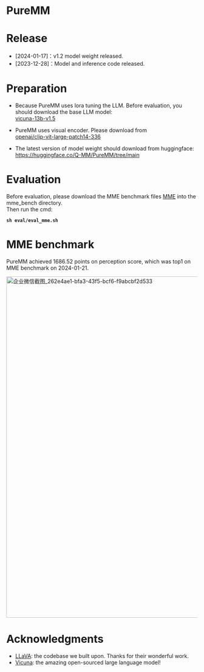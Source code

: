 # PureMM


# Release
* [2024-01-17]：v1.2 model weight released.  
* [2023-12-28]：Model and inference code released.  


# Preparation
* Because PureMM uses lora tuning the LLM. Before evaluation, you should download the base LLM model:<br>
[vicuna-13b-v1.5](https://huggingface.co/lmsys/vicuna-13b-v1.5) <br>
* PureMM uses visual encoder. Please download from<br>
[openai/clip-vit-large-patch14-336](https://huggingface.co/openai/clip-vit-large-patch14-336)

* The latest version of model weight should download from huggingface:
https://huggingface.co/Q-MM/PureMM/tree/main


# Evaluation
Before evaluation, please download the MME benchmark files [MME](https://github.com/BradyFU/Awesome-Multimodal-Large-Language-Models/tree/Evaluation) into the mme_bench directory. <br>
Then run the cmd: <br>

**`sh eval/eval_mme.sh`**

# MME benchmark
PureMM achieved 1686.52 points on perception score, which was top1 on MME benchmark on 2024-01-21. <br>

<img width="897" alt="企业微信截图_262e4ae1-bfa3-43f5-bcf6-f9abcbf2d533" src="https://github.com/Q-MM/PureMM/assets/14832463/3a1cca00-5365-4242-8352-2b6a49c32ed9">



# Acknowledgments
* [LLaVA](https://github.com/haotian-liu/LLaVA): the codebase we built upon. Thanks for their wonderful work.
* [Vicuna](https://github.com/lm-sys/FastChat): the amazing open-sourced large language model!
